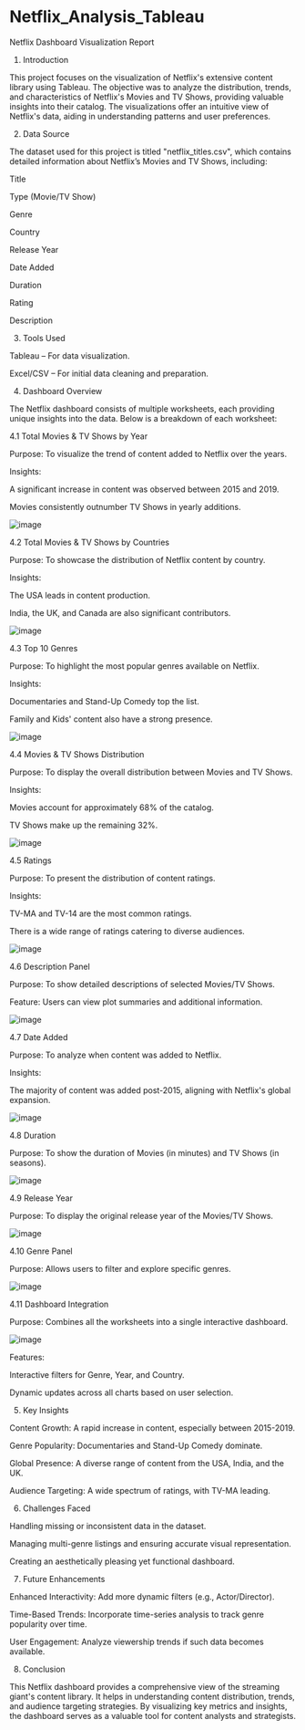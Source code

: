 # Netflix_Analysis_Tableau
Netflix Dashboard Visualization Report

1. Introduction

This project focuses on the visualization of Netflix's extensive content library using Tableau. The objective was to analyze the distribution, trends, and characteristics of Netflix's Movies and TV Shows, providing valuable insights into their catalog. The visualizations offer an intuitive view of Netflix's data, aiding in understanding patterns and user preferences.

2. Data Source

The dataset used for this project is titled "netflix_titles.csv", which contains detailed information about Netflix’s Movies and TV Shows, including:

Title

Type (Movie/TV Show)

Genre

Country

Release Year

Date Added

Duration

Rating

Description

3. Tools Used

Tableau – For data visualization.

Excel/CSV – For initial data cleaning and preparation.


4. Dashboard Overview

The Netflix dashboard consists of multiple worksheets, each providing unique insights into the data. Below is a breakdown of each worksheet:

4.1 Total Movies & TV Shows by Year

Purpose: To visualize the trend of content added to Netflix over the years.

Insights:

A significant increase in content was observed between 2015 and 2019.

Movies consistently outnumber TV Shows in yearly additions.

![image](https://github.com/user-attachments/assets/6de1438e-6377-4b25-b183-fd446d709a61)


4.2 Total Movies & TV Shows by Countries

Purpose: To showcase the distribution of Netflix content by country.

Insights:

The USA leads in content production.

India, the UK, and Canada are also significant contributors.

![image](https://github.com/user-attachments/assets/acf80fdf-ad41-442d-b31c-8b1cb1cf42b1)


4.3 Top 10 Genres

Purpose: To highlight the most popular genres available on Netflix.

Insights:

Documentaries and Stand-Up Comedy top the list.

Family and Kids' content also have a strong presence. 

![image](https://github.com/user-attachments/assets/b7a29cde-a95a-467a-aaac-9c664e9f72f8)


4.4 Movies & TV Shows Distribution

Purpose: To display the overall distribution between Movies and TV Shows.

Insights:

Movies account for approximately 68% of the catalog.

TV Shows make up the remaining 32%.

![image](https://github.com/user-attachments/assets/058101dc-1155-4267-95b1-7daa67c774b8)


4.5 Ratings

Purpose: To present the distribution of content ratings.

Insights:

TV-MA and TV-14 are the most common ratings.

There is a wide range of ratings catering to diverse audiences.

![image](https://github.com/user-attachments/assets/d8914a1f-6c94-4d61-8512-6e04e35b3b72)


4.6 Description Panel

Purpose: To show detailed descriptions of selected Movies/TV Shows.

Feature: Users can view plot summaries and additional information.

![image](https://github.com/user-attachments/assets/339ddf24-1fd5-474d-ba56-2222fe3dad38)


4.7 Date Added

Purpose: To analyze when content was added to Netflix.

Insights:

The majority of content was added post-2015, aligning with Netflix's global expansion.

![image](https://github.com/user-attachments/assets/73340b8a-c470-4295-b043-495e934a25d8)


4.8 Duration

Purpose: To show the duration of Movies (in minutes) and TV Shows (in seasons).

![image](https://github.com/user-attachments/assets/77fc79eb-4ee1-4fb1-b91e-1297960d8663)



4.9 Release Year

Purpose: To display the original release year of the Movies/TV Shows.

![image](https://github.com/user-attachments/assets/d7849bb4-98c1-4728-a7b4-4aa8d88f63ad)


4.10 Genre Panel

Purpose: Allows users to filter and explore specific genres.

![image](https://github.com/user-attachments/assets/0019d789-9ea8-4f01-a8cc-eedb4f0a564c)


4.11 Dashboard Integration

Purpose: Combines all the worksheets into a single interactive dashboard.

![image](https://github.com/user-attachments/assets/49f6d215-c5fb-4ba7-99a2-e40fca667cd0)


Features:

Interactive filters for Genre, Year, and Country.

Dynamic updates across all charts based on user selection.


5. Key Insights

Content Growth: A rapid increase in content, especially between 2015-2019.

Genre Popularity: Documentaries and Stand-Up Comedy dominate.

Global Presence: A diverse range of content from the USA, India, and the UK.

Audience Targeting: A wide spectrum of ratings, with TV-MA leading.

6. Challenges Faced

Handling missing or inconsistent data in the dataset.

Managing multi-genre listings and ensuring accurate visual representation.

Creating an aesthetically pleasing yet functional dashboard.

7. Future Enhancements

Enhanced Interactivity: Add more dynamic filters (e.g., Actor/Director).

Time-Based Trends: Incorporate time-series analysis to track genre popularity over time.

User Engagement: Analyze viewership trends if such data becomes available.

8. Conclusion

This Netflix dashboard provides a comprehensive view of the streaming giant's content library. It helps in understanding content distribution, trends, and audience targeting strategies. By visualizing key metrics and insights, the dashboard serves as a valuable tool for content analysts and strategists.
